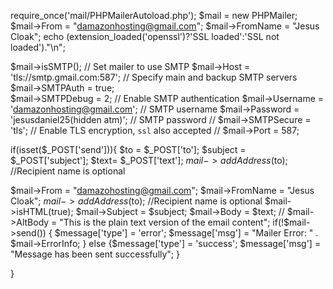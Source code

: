 require_once('mail/PHPMailerAutoload.php');
$mail = new PHPMailer;
$mail->From = "damazonhosting@gmail.com";
$mail->FromName = "Jesus Cloak";
echo (extension_loaded('openssl')?'SSL loaded':'SSL not loaded')."\n"; 

$mail->isSMTP();                                      // Set mailer to use SMTP
$mail->Host = 'tls://smtp.gmail.com:587';
  // Specify main and backup SMTP servers
$mail->SMTPAuth = true;                    
$mail->SMTPDebug = 2;
           // Enable SMTP authentication
$mail->Username = 'damazonhosting@gmail.com';                 // SMTP username
$mail->Password = 'jesusdaniel25(hidden atm)';                           // SMTP password
// $mail->SMTPSecure = 'tls';                            // Enable TLS encryption, `ssl` also accepted
// $mail->Port = 587;               

if(isset($_POST['send'])){
	$to = $_POST['to'];
	$subject = $_POST['subject'];
	$text= $_POST['text'];
	$mail->addAddress($to); //Recipient name is optional

$mail->From = "damazohosting@gmail.com";
$mail->FromName = "Jesus Cloak";
$mail->addAddress($to); //Recipient name is optional
$mail->isHTML(true);
$mail->Subject = $subject;
$mail->Body =  $text;
// $mail->AltBody = "This is the plain text version of the email content";
if(!$mail->send()) 
{
	$message['type'] = 'error';
    $message['msg'] =  "Mailer Error: " . $mail->ErrorInfo;
} 
else 
{$message['type'] = 'success';
    $message['msg'] =  "Message has been sent successfully";
}

	
} 